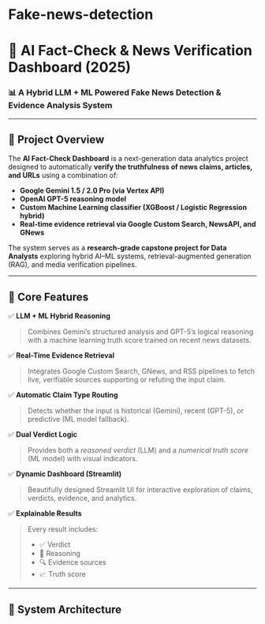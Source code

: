 # Fake-news-detection

# 🧠 AI Fact-Check & News Verification Dashboard (2025)

### 📊 A Hybrid LLM + ML Powered Fake News Detection & Evidence Analysis System

---

## 🚀 Project Overview

The **AI Fact-Check Dashboard** is a next-generation data analytics project designed to automatically **verify the truthfulness of news claims, articles, and URLs** using a combination of:

- **Google Gemini 1.5 / 2.0 Pro (via Vertex API)**  
- **OpenAI GPT-5 reasoning model**  
- **Custom Machine Learning classifier (XGBoost / Logistic Regression hybrid)**  
- **Real-time evidence retrieval via Google Custom Search, NewsAPI, and GNews**  

The system serves as a **research-grade capstone project for Data Analysts** exploring hybrid AI–ML systems, retrieval-augmented generation (RAG), and media verification pipelines.

---

## 🧩 Core Features

✅ **LLM + ML Hybrid Reasoning**  
> Combines Gemini’s structured analysis and GPT-5’s logical reasoning with a machine learning truth score trained on recent news datasets.

✅ **Real-Time Evidence Retrieval**  
> Integrates Google Custom Search, GNews, and RSS pipelines to fetch live, verifiable sources supporting or refuting the input claim.

✅ **Automatic Claim Type Routing**  
> Detects whether the input is historical (Gemini), recent (GPT-5), or predictive (ML model fallback).

✅ **Dual Verdict Logic**  
> Provides both a *reasoned verdict* (LLM) and a *numerical truth score* (ML model) with visual indicators.

✅ **Dynamic Dashboard (Streamlit)**  
> Beautifully designed Streamlit UI for interactive exploration of claims, verdicts, evidence, and analytics.

✅ **Explainable Results**  
> Every result includes:  
> - ✅ Verdict  
> - 💬 Reasoning  
> - 🔍 Evidence sources  
> - 📈 Truth score

---

## 🧠 System Architecture

